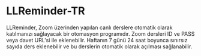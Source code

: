 # LLReminder-TR
LLReminder, Zoom üzerinden yapılan canlı derslere otomatik olarak katılmanızı sağlayacak bir otomasyon programıdır. Zoom dersleri ID ve PASS veya davet URL'si ile eklenebilir. Haftanın 7 günü 24 saat boyunca sınırsız sayıda ders eklenebilir ve bu derslerin otomatik olarak açılması sağlanabilir.

